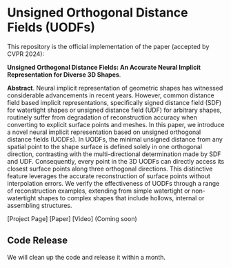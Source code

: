 # Unsigned Orthogonal Distance Fields (UODFs)
This repository is the official implementation of the paper (accepted by CVPR 2024): 

**Unsigned Orthogonal Distance Fields: An Accurate Neural Implicit Representation for Diverse 3D Shapes**. 

**Abstract**. Neural implicit representation of geometric shapes has witnessed considerable advancements in recent years. However, common distance field based implicit representations, specifically signed distance field (SDF) for watertight shapes or unsigned distance field (UDF) for arbitrary shapes, routinely suffer from degradation of reconstruction accuracy when converting to explicit surface points and meshes. In this paper, we introduce a novel neural implicit representation based on unsigned orthogonal distance fields (UODFs). In UODFs, the minimal unsigned distance from any spatial point to the shape surface is defined solely in one orthogonal direction, contrasting with the multi-directional determination made by SDF and UDF. Consequently, every point in the 3D UODFs can directly access its closest surface points along three orthogonal directions. This distinctive feature leverages the accurate reconstruction of surface points without interpolation errors. We verify the effectiveness of UODFs through a range of reconstruction examples, extending from simple watertight or non-watertight shapes to complex shapes that include hollows, internal or assembling structures.

[Project Page] [Paper] [Video] (Coming soon)

## Code Release
We will clean up the code and release it within a month.
